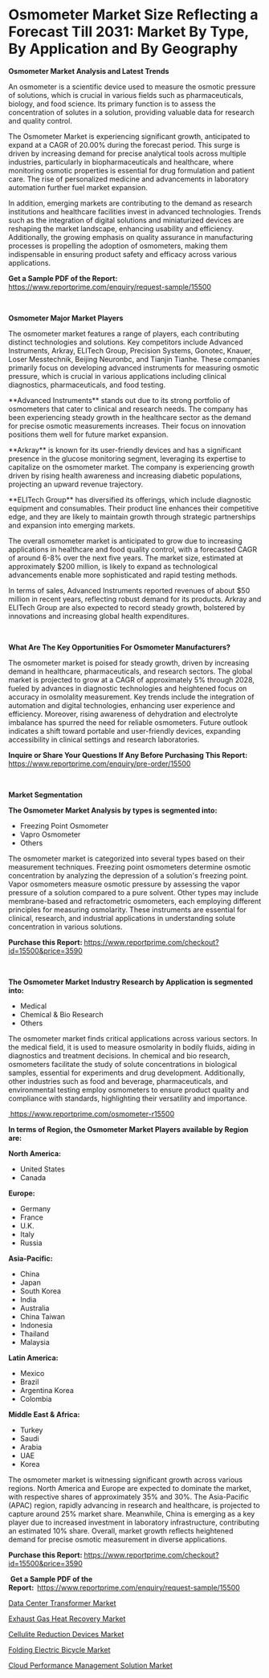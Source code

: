 <p><h1>Osmometer Market Size Reflecting a Forecast Till 2031: Market By Type, By Application and By Geography</h1></p><p><strong>Osmometer Market Analysis and Latest Trends</strong></p>
<p><p>An osmometer is a scientific device used to measure the osmotic pressure of solutions, which is crucial in various fields such as pharmaceuticals, biology, and food science. Its primary function is to assess the concentration of solutes in a solution, providing valuable data for research and quality control.</p><p>The Osmometer Market is experiencing significant growth, anticipated to expand at a CAGR of 20.00% during the forecast period. This surge is driven by increasing demand for precise analytical tools across multiple industries, particularly in biopharmaceuticals and healthcare, where monitoring osmotic properties is essential for drug formulation and patient care. The rise of personalized medicine and advancements in laboratory automation further fuel market expansion.</p><p>In addition, emerging markets are contributing to the demand as research institutions and healthcare facilities invest in advanced technologies. Trends such as the integration of digital solutions and miniaturized devices are reshaping the market landscape, enhancing usability and efficiency. Additionally, the growing emphasis on quality assurance in manufacturing processes is propelling the adoption of osmometers, making them indispensable in ensuring product safety and efficacy across various applications.</p></p>
<p><strong>Get a Sample PDF of the Report:&nbsp;</strong> <a href="https://www.reportprime.com/enquiry/request-sample/15500?utm_campaign=37&utm_medium=2&utm_source=Github&utm_content=ia&utm_term=29112024&utm_id=osmometer">https://www.reportprime.com/enquiry/request-sample/15500</a></p>
<p>&nbsp;</p>
<p><strong>Osmometer Major Market Players</strong></p>
<p><p>The osmometer market features a range of players, each contributing distinct technologies and solutions. Key competitors include Advanced Instruments, Arkray, ELITech Group, Precision Systems, Gonotec, Knauer, Loser Messtechnik, Beijing Neuronbc, and Tianjin Tianhe. These companies primarily focus on developing advanced instruments for measuring osmotic pressure, which is crucial in various applications including clinical diagnostics, pharmaceuticals, and food testing.</p><p>**Advanced Instruments** stands out due to its strong portfolio of osmometers that cater to clinical and research needs. The company has been experiencing steady growth in the healthcare sector as the demand for precise osmotic measurements increases. Their focus on innovation positions them well for future market expansion.</p><p>**Arkray** is known for its user-friendly devices and has a significant presence in the glucose monitoring segment, leveraging its expertise to capitalize on the osmometer market. The company is experiencing growth driven by rising health awareness and increasing diabetic populations, projecting an upward revenue trajectory.</p><p>**ELITech Group** has diversified its offerings, which include diagnostic equipment and consumables. Their product line enhances their competitive edge, and they are likely to maintain growth through strategic partnerships and expansion into emerging markets.</p><p>The overall osmometer market is anticipated to grow due to increasing applications in healthcare and food quality control, with a forecasted CAGR of around 6-8% over the next five years. The market size, estimated at approximately $200 million, is likely to expand as technological advancements enable more sophisticated and rapid testing methods.</p><p>In terms of sales, Advanced Instruments reported revenues of about $50 million in recent years, reflecting robust demand for its products. Arkray and ELITech Group are also expected to record steady growth, bolstered by innovations and increasing global health expenditures.</p></p>
<p>&nbsp;</p>
<p><strong>What Are The Key Opportunities For Osmometer Manufacturers?</strong></p>
<p><p>The osmometer market is poised for steady growth, driven by increasing demand in healthcare, pharmaceuticals, and research sectors. The global market is projected to grow at a CAGR of approximately 5% through 2028, fueled by advances in diagnostic technologies and heightened focus on accuracy in osmolality measurement. Key trends include the integration of automation and digital technologies, enhancing user experience and efficiency. Moreover, rising awareness of dehydration and electrolyte imbalance has spurred the need for reliable osmometers. Future outlook indicates a shift toward portable and user-friendly devices, expanding accessibility in clinical settings and research laboratories.</p></p>
<p><strong>Inquire or Share Your Questions If Any Before Purchasing This Report:</strong> <a href="https://www.reportprime.com/enquiry/pre-order/15500?utm_campaign=37&utm_medium=2&utm_source=Github&utm_content=ia&utm_term=29112024&utm_id=osmometer">https://www.reportprime.com/enquiry/pre-order/15500</a></p>
<p>&nbsp;</p>
<p><strong>Market Segmentation</strong></p>
<p><strong>The Osmometer Market Analysis by types is segmented into:</strong></p>
<p><ul><li>Freezing Point Osmometer</li><li>Vapro Osmometer</li><li>Others</li></ul></p>
<p><p>The osmometer market is categorized into several types based on their measurement techniques. Freezing point osmometers determine osmotic concentration by analyzing the depression of a solution's freezing point. Vapor osmometers measure osmotic pressure by assessing the vapor pressure of a solution compared to a pure solvent. Other types may include membrane-based and refractometric osmometers, each employing different principles for measuring osmolarity. These instruments are essential for clinical, research, and industrial applications in understanding solute concentration in various solutions.</p></p>
<p><strong>Purchase this Report:&nbsp;</strong><a href="https://www.reportprime.com/checkout?id=15500&price=3590&utm_campaign=37&utm_medium=2&utm_source=Github&utm_content=ia&utm_term=29112024&utm_id=osmometer">https://www.reportprime.com/checkout?id=15500&price=3590</a></p>
<p>&nbsp;</p>
<p><strong>The Osmometer Market Industry Research by Application is segmented into:</strong></p>
<p><ul><li>Medical</li><li>Chemical & Bio Research</li><li>Others</li></ul></p>
<p><p>The osmometer market finds critical applications across various sectors. In the medical field, it is used to measure osmolarity in bodily fluids, aiding in diagnostics and treatment decisions. In chemical and bio research, osmometers facilitate the study of solute concentrations in biological samples, essential for experiments and drug development. Additionally, other industries such as food and beverage, pharmaceuticals, and environmental testing employ osmometers to ensure product quality and compliance with standards, highlighting their versatility and importance.</p></p>
<p><a href="https://www.reportprime.com/osmometer-r15500?utm_campaign=37&utm_medium=2&utm_source=Github&utm_content=ia&utm_term=29112024&utm_id=osmometer">&nbsp;https://www.reportprime.com/osmometer-r15500</a></p>
<p><strong>In terms of Region, the Osmometer Market Players available by Region are:</strong></p>
<p>
    <p> <strong> North America: </strong>
        <ul>
            <li>United States</li>
            <li>Canada</li>
        </ul>
        </p> 
    <p> <strong> Europe: </strong>
        <ul>
            <li>Germany</li>
            <li>France</li>
            <li>U.K.</li>
            <li>Italy</li>
            <li>Russia</li>
        </ul>
        </p> 
    <p> <strong> Asia-Pacific: </strong>
        <ul>
            <li>China</li>
            <li>Japan</li>
            <li>South Korea</li>
            <li>India</li>
            <li>Australia</li>
            <li>China Taiwan</li>
            <li>Indonesia</li>
            <li>Thailand</li>
            <li>Malaysia</li>
        </ul>
        </p> 
    <p> <strong> Latin America: </strong>
        <ul>
            <li>Mexico</li>
            <li>Brazil</li>
            <li>Argentina Korea</li>
            <li>Colombia</li>
        </ul>
        </p> 
    <p> <strong> Middle East & Africa: </strong>
        <ul>
            <li>Turkey</li>
            <li>Saudi</li>
            <li>Arabia</li>
            <li>UAE</li>
            <li>Korea</li>
        </ul>
    </p>
    </p>
<p><p>The osmometer market is witnessing significant growth across various regions. North America and Europe are expected to dominate the market, with respective shares of approximately 35% and 30%. The Asia-Pacific (APAC) region, rapidly advancing in research and healthcare, is projected to capture around 25% market share. Meanwhile, China is emerging as a key player due to increased investment in laboratory infrastructure, contributing an estimated 10% share. Overall, market growth reflects heightened demand for precise osmotic measurement in diverse applications.</p></p>
<p><strong>Purchase this Report: </strong><a href="https://www.reportprime.com/checkout?id=15500&price=3590&utm_campaign=37&utm_medium=2&utm_source=Github&utm_content=ia&utm_term=29112024&utm_id=osmometer">https://www.reportprime.com/checkout?id=15500&price=3590</a></p>
<p>&nbsp;<strong>Get a Sample PDF of the Report:&nbsp;&nbsp;</strong><a href="https://www.reportprime.com/enquiry/request-sample/15500?utm_campaign=37&utm_medium=2&utm_source=Github&utm_content=ia&utm_term=29112024&utm_id=osmometer">https://www.reportprime.com/enquiry/request-sample/15500</a></p>
<p><strong></strong></p>
<p><p><a href="https://www.linkedin.com/pulse/global-data-center-transformer-market-forecast-year-2024-2031-qtpie?utm_campaign=37&utm_medium=2&utm_source=Github&utm_content=ia&utm_term=29112024&utm_id=osmometer">Data Center Transformer Market</a></p><p><a href="https://www.linkedin.com/pulse/market-leaders-laggards-global-exhaust-gas-heat-recovery-0mnte?utm_campaign=37&utm_medium=2&utm_source=Github&utm_content=ia&utm_term=29112024&utm_id=osmometer">Exhaust Gas Heat Recovery Market</a></p><p><a href="https://github.com/luisem4tmccuan/Market-Research-Report-List-1/blob/main/cellulite-reduction-devices-market.md?utm_campaign=37&utm_medium=2&utm_source=Github&utm_content=ia&utm_term=29112024&utm_id=osmometer">Cellulite Reduction Devices Market</a></p><p><a href="https://github.com/DianaWilson796/Market-Research-Report-List-1/blob/main/folding-electric-bicycle-market.md?utm_campaign=37&utm_medium=2&utm_source=Github&utm_content=ia&utm_term=29112024&utm_id=osmometer">Folding Electric Bicycle Market</a></p><p><a href="https://issuu.com/reportprime-2/docs/cloud-performance-management-solution-market-size-?utm_campaign=37&utm_medium=2&utm_source=Github&utm_content=ia&utm_term=29112024&utm_id=osmometer">Cloud Performance Management Solution Market</a></p></p>
